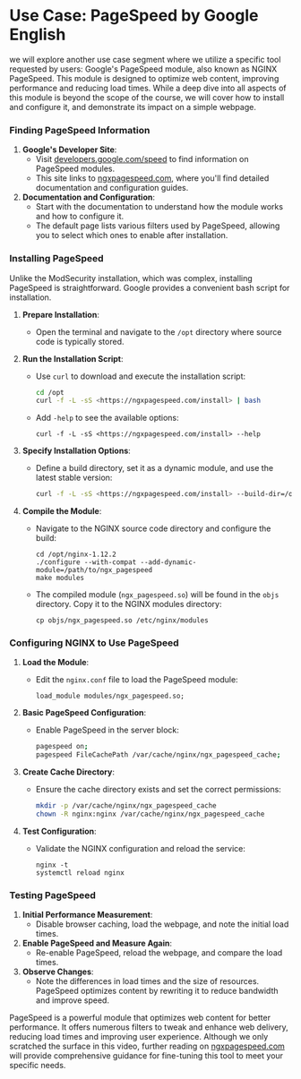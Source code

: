 # Use Case: PageSpeed by Google English

we will explore another use case segment where we utilize a specific tool requested by users: Google's PageSpeed module, also known as NGINX PageSpeed. This module is designed to optimize web content, improving performance and reducing load times. While a deep dive into all aspects of this module is beyond the scope of the course, we will cover how to install and configure it, and demonstrate its impact on a simple webpage.

### Finding PageSpeed Information

1. **Google's Developer Site**:
    - Visit [developers.google.com/speed](https://developers.google.com/speed) to find information on PageSpeed modules.
    - This site links to [ngxpagespeed.com](https://ngxpagespeed.com/), where you'll find detailed documentation and configuration guides.
2. **Documentation and Configuration**:
    - Start with the documentation to understand how the module works and how to configure it.
    - The default page lists various filters used by PageSpeed, allowing you to select which ones to enable after installation.

### Installing PageSpeed

Unlike the ModSecurity installation, which was complex, installing PageSpeed is straightforward. Google provides a convenient bash script for installation.

1. **Prepare Installation**:
    - Open the terminal and navigate to the `/opt` directory where source code is typically stored.
2. **Run the Installation Script**:
    - Use `curl` to download and execute the installation script:
        
        ```bash
        cd /opt
        curl -f -L -sS <https://ngxpagespeed.com/install> | bash
        ```
        
    - Add `-help` to see the available options:
        
        ```
        curl -f -L -sS <https://ngxpagespeed.com/install> --help
        
        ```
        
3. **Specify Installation Options**:
    - Define a build directory, set it as a dynamic module, and use the latest stable version:
        
        ```bash
        curl -f -L -sS <https://ngxpagespeed.com/install> --build-dir=/opt --dynamic --ngx-pagespeed-version=latest-stable
        ```
        
4. **Compile the Module**:
    - Navigate to the NGINX source code directory and configure the build:
        
        ```
        cd /opt/nginx-1.12.2
        ./configure --with-compat --add-dynamic-module=/path/to/ngx_pagespeed
        make modules
        ```
        
    - The compiled module (`ngx_pagespeed.so`) will be found in the `objs` directory. Copy it to the NGINX modules directory:
        
        ```
        cp objs/ngx_pagespeed.so /etc/nginx/modules
        ```
        

### Configuring NGINX to Use PageSpeed

1. **Load the Module**:
    - Edit the `nginx.conf` file to load the PageSpeed module:
        
        ```
        load_module modules/ngx_pagespeed.so;
        
        ```
        
2. **Basic PageSpeed Configuration**:
    - Enable PageSpeed in the server block:
        
        ```bash
        pagespeed on;
        pagespeed FileCachePath /var/cache/nginx/ngx_pagespeed_cache;
        ```
        
3. **Create Cache Directory**:
    - Ensure the cache directory exists and set the correct permissions:
        
        ```bash
        mkdir -p /var/cache/nginx/ngx_pagespeed_cache
        chown -R nginx:nginx /var/cache/nginx/ngx_pagespeed_cache
        ```
        
4. **Test Configuration**:
    - Validate the NGINX configuration and reload the service:
        
        ```
        nginx -t
        systemctl reload nginx
        
        ```
        

### Testing PageSpeed

1. **Initial Performance Measurement**:
    - Disable browser caching, load the webpage, and note the initial load times.
2. **Enable PageSpeed and Measure Again**:
    - Re-enable PageSpeed, reload the webpage, and compare the load times.
3. **Observe Changes**:
    - Note the differences in load times and the size of resources. PageSpeed optimizes content by rewriting it to reduce bandwidth and improve speed.

PageSpeed is a powerful module that optimizes web content for better performance. It offers numerous filters to tweak and enhance web delivery, reducing load times and improving user experience. Although we only scratched the surface in this video, further reading on [ngxpagespeed.com](https://ngxpagespeed.com/) will provide comprehensive guidance for fine-tuning this tool to meet your specific needs.